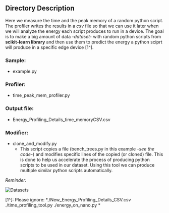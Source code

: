 ## Directory Description

Here we measure the time and the peak memory of a random python script. The profiler writes the results in a *csv* file so that we can use it later when we will analyze the energy each script produces to run in a device. The goal is to make a big amount of data *-dataset-* with random python scripts from **scikit-learn library** and then use them to predict the energy a python sciprt will produce in a specific edge device [1^]. 

### Sample:
- example.py
### Profiler:
- time_peak_mem_profiler.py 
### Output file:
- Energy_Profiling_Details_time_memoryCSV.csv
### Modifier:
- clone_and_modify.py
  - This script copies a file (bench_trees.py in this example *-see the code-*) and modifies specific lines of the copied (or cloned) file. This is done to help us accelerate the process of producing python scripts to be used in our dataset. Using this tool we can produce multiple similar python scripts automatically.  

*Reminder:*

![Datasets](https://user-images.githubusercontent.com/77551993/148947492-3d9177ad-4610-4fb9-820b-7e0c9d093796.png)

[1^]: Please ignore: *./New_Energy_Profiling_Details_CSV.csv ./time_profiling_tool.py ./energy_on_nano.py *
